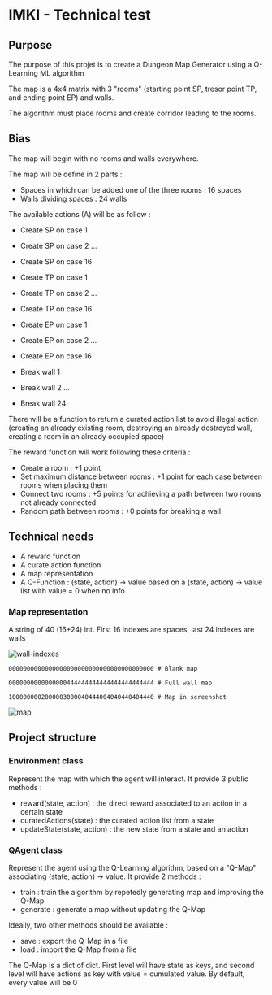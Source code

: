 # IMKI - Technical test

## Purpose

The purpose of this projet is to create a Dungeon Map Generator using a Q-Learning ML algorithm

The map is a 4x4 matrix with 3 "rooms" (starting point SP, tresor point TP, and ending point EP) and walls.

The algorithm must place rooms and create corridor leading to the rooms.

## Bias

The map will begin with no rooms and walls everywhere.

The map will be define in 2 parts :

- Spaces in which can be added one of the three rooms : 16 spaces
- Walls dividing spaces : 24 walls

The available actions (A) will be as follow :

- Create SP on case 1
- Create SP on case 2
  ...
- Create SP on case 16

- Create TP on case 1
- Create TP on case 2
  ...
- Create TP on case 16

- Create EP on case 1
- Create EP on case 2
  ...
- Create EP on case 16

- Break wall 1
- Break wall 2
  ...
- Break wall 24

There will be a function to return a curated action list to avoid illegal action (creating an already existing room, destroying an already destroyed wall, creating a room in an already occupied space)

The reward function will work following these criteria :

- Create a room : +1 point
- Set maximum distance between rooms : +1 point for each case between rooms when placing them
- Connect two rooms : +5 points for achieving a path between two rooms not already connected
- Random path between rooms : +0 points for breaking a wall

## Technical needs

- A reward function
- A curate action function
- A map representation
- A Q-Function : (state, action) -> value based on a (state, action) -> value list with value = 0 when no info

### Map representation

A string of 40 (16+24) int. First 16 indexes are spaces, last 24 indexes are walls

![wall-indexes](https://user-images.githubusercontent.com/1528493/124257075-4655bc80-db2c-11eb-9774-86340027642b.png)

```
0000000000000000000000000000000000000000 # Blank map

0000000000000000444444444444444444444444 # Full wall map

1000000002000003000040444004040440404440 # Map in screenshot
```

![map](https://user-images.githubusercontent.com/1528493/124257068-45bd2600-db2c-11eb-9223-3cc1bb62ab89.png)

## Project structure

### Environment class

Represent the map with which the agent will interact. It provide 3 public methods :

- reward(state, action) : the direct reward associated to an action in a certain state
- curatedActions(state) : the curated action list from a state
- updateState(state, action) : the new state from a state and an action

### QAgent class

Represent the agent using the Q-Learning algorithm, based on a "Q-Map" associating (state, action) -> value. It provide 2 methods :

- train : train the algorithm by repetedly generating map and improving the Q-Map
- generate : generate a map without updating the Q-Map

Ideally, two other methods should be available :

- save : export the Q-Map in a file
- load : import the Q-Map from a file

The Q-Map is a dict of dict. First level will have state as keys, and second level will have actions as key with value = cumulated value. By default, every value will be 0
